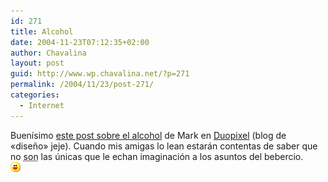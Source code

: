 ```yaml
---
id: 271
title: Alcohol
date: 2004-11-23T07:12:35+02:00
author: Chavalina
layout: post
guid: http://www.wp.chavalina.net/?p=271
permalink: /2004/11/23/post-271/
categories:
  - Internet
---
```

Buen&iacute;simo <a href="http://blog.duopixel.com/archives/000169.html" target="_blank">este post sobre el alcohol</a> de Mark en <a href="http://blog.duopixel.com" target="_blank">Duopixel</a> (blog de «dise&ntilde;o» jeje). Cuando mis amigas lo lean estar&aacute;n contentas de saber que no <acronym title="somos, lo reconozco...">son</acronym> las &uacute;nicas que le echan imaginaci&oacute;n a los asuntos del bebercio.  
![emo](/imagenes/emoticonos/risa.gif)